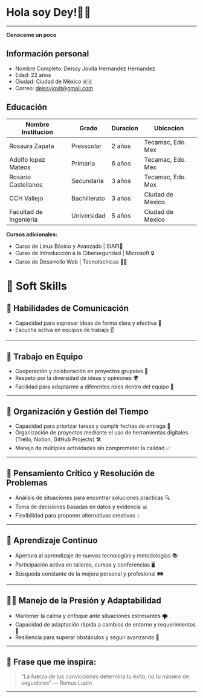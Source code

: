 # Hola soy Dey!🙋‍♀️
---
**Conoceme un poco**

## Información personal
- Nombre Completo: Deissy Jovita Hernandez Hernandez
- Edad: 22 años
- Ciudad: Ciudad de México 🇲🇽
- Correo: deissyjovit@gmail.com

## Educación
|  Nombre Institucion |Grado   | Duracion   |  Ubicacion  |
| ------------ | ------------ | ------------ | ------------ |
|  Rosaura Zapata | Presscolar  | 2 años  | Tecamac, Edo. Mex  |
| Adolfo lopez Mateos  | Primaria  |  6 años | Tecamac, Edo. Mex  |
| Rosario Castellanos  | Secundaria  | 3 años  | Tecamac, Edo. Mex  |
|  CCH Vallejo   |  Bachillerato  | 3 años    | Ciudad de Mexico |
|  Facultad de Ingenieria  | Universidad  |  5 años   |  Ciudad de Mexico   |

**Cursos adicionales:**
  - Curso de Linux Básico y Avanzado | SIAFI🐧
  - Curso de Introducción a la Ciberseguridad | Microsoft 🔒
  - Curso de Desarrollo Web | Tecnolochicas 👩‍💻

# 🌟 Soft Skills

## 💬 Habilidades de Comunicación

- Capacidad para expresar ideas de forma clara y efectiva 📢  
- Escucha activa en equipos de trabajo 👂  
---

## 🤝 Trabajo en Equipo

- Cooperación y colaboración en proyectos grupales 🤝  
- Respeto por la diversidad de ideas y opiniones 🌍  
- Facilidad para adaptarme a diferentes roles dentro del equipo 🔄

---

## 🎯 Organización y Gestión del Tiempo

- Capacidad para priorizar tareas y cumplir fechas de entrega 📆  
- Organización de proyectos mediante el uso de herramientas digitales (Trello, Notion, GitHub Projects) 🛠️  
- Manejo de múltiples actividades sin comprometer la calidad ✅
---
## 🧠 Pensamiento Crítico y Resolución de Problemas

- Análisis de situaciones para encontrar soluciones prácticas 🔍  
- Toma de decisiones basadas en datos y evidencia 📊  
- Flexibilidad para proponer alternativas creativas 💡

---

## 🚀 Aprendizaje Continuo

- Apertura al aprendizaje de nuevas tecnologías y metodologías 📚  
- Participación activa en talleres, cursos y conferencias 🖥️  
- Búsqueda constante de la mejora personal y profesional 🛤️

---

## 🧘‍♀️ Manejo de la Presión y Adaptabilidad

- Mantener la calma y enfoque ante situaciones estresantes 🌪️  
- Capacidad de adaptación rápida a cambios de entorno y requerimientos 🔄  
- Resiliencia para superar obstáculos y seguir avanzando 🌱

---
## 📝 Frase que me inspira:

> “La fuerza de tus convicciones determina tu éxito, no tu número de seguidores” — Remus Lupin

---
